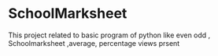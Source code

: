 # SchoolMarksheet
This project related to basic program of python like even odd , Schoolmarksheet ,average, percentage views prsent
